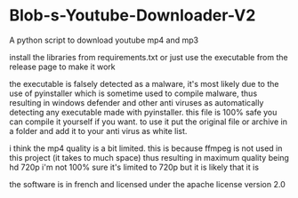 # Blob-s-Youtube-Downloader-V2
A python script to download youtube mp4 and mp3


install the libraries from requirements.txt or just use the executable from the release page to make it work


the executable is falsely detected as a malware, it's most likely due to the use of pyinstaller which is sometime used to compile malware, thus resulting in windows defender and other anti viruses as automatically detecting any executable made with pyinstaller. this file is 100% safe you can compile it yourself if you want. to use it put the original file or archive in a folder and add it to your anti virus as white list.


i think the mp4 quality is a bit limited. this is because ffmpeg is not used in this project (it takes to much space) thus resulting in maximum quality being hd 720p
i'm not 100% sure it's limited to 720p but it is likely that it is


the software is in french and licensed under the apache license version 2.0